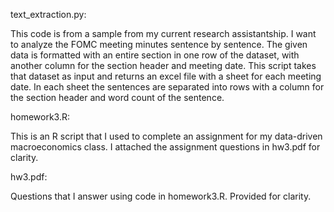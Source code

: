 text_extraction.py:

This code is from a sample from my current research assistantship. I want to analyze the FOMC meeting minutes sentence by sentence.
The given data is formatted with an entire section in one row of the dataset, with another column for the section header and meeting date. This script takes 
that dataset as input and returns an excel file with a sheet for each meeting date. In each sheet the sentences are separated into rows with a column for the section header and word count of the sentence.

homework3.R:

This is an R script that I used to complete an assignment for my data-driven macroeconomics class. I attached the assignment questions in hw3.pdf for clarity. 

hw3.pdf:

Questions that I answer using code in homework3.R. Provided for clarity. 
